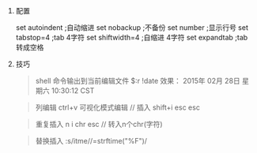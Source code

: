 1.  配置

    set autoindent  ;自动缩进
    set nobackup    ;不备份
    set number      ;显示行号
    set tabstop=4   ;tab 4字符
    set shiftwidth=4   ;自缩进 4字符 
    set expandtab   ;tab转成空格

2.  技巧

    > shell 命令输出到当前编辑文件
    $:r !date
    效果：
2015年 02月 28日 星期六 10:30:12 CST


    > 列编辑
    ctrl+v 可视化模式编辑
   // 插入
   shift+i
   esc esc

    > 重复插入
    n i chr  esc // 转入n个chr(字符)

    > 替换插入
    :s/itme//=strftime("%F")/
